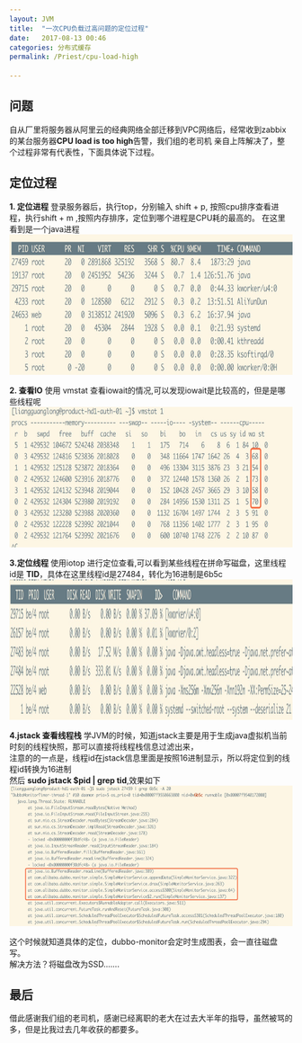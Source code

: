 ```yaml
---
layout: JVM  
title:  "一次CPU负载过高问题的定位过程"  
date:   2017-08-13 00:46  
categories: 分布式缓存  
permalink: /Priest/cpu-load-high

---
```


## 问题
   自从厂里将服务器从阿里云的经典网络全部迁移到VPC网络后，经常收到zabbix的某台服务器**CPU load is too high**告警，我们组的老司机
亲自上阵解决了，整个过程非常有代表性，下面具体说下过程。

## 定位过程

**1. 定位进程**
登录服务器后，执行top，分别输入 shift + p, 按照cpu排序查看进程，执行shift + m ,按照内存排序，定位到哪个进程是CPU耗的最高的。
  在这里看到是一个java进程  
<img src="../img/2017/top.jpg" height="250" />  

**2. 查看IO**
使用 vmstat 查看iowait的情况,可以发现iowait是比较高的，但是是哪些线程呢  
<img src="../img/2017/io.jpg" height="250" />

**3.定位线程**
使用iotop 进行定位查看,可以看到某些线程在拼命写磁盘，这里线程id是 **TID**，具体在这里线程id是27484，转化为16进制是6b5c  
<img src="../img/2017/iotop.jpg" height="250" />  

**4.jstack 查看线程栈**
学JVM的时候，知道jstack主要是用于生成java虚拟机当前时刻的线程快照，那可以直接将线程栈信息过滤出来，  
注意的的一点是，线程id在jstack信息里面是按照16进制显示，所以将定位到的线程id转换为16进制  
然后 **sudo jstack $pid | grep tid**,效果如下  
<img src="../img/2017/thread.jpg" height="250" /> 

这个时候就知道具体的定位，dubbo-monitor会定时生成图表，会一直往磁盘写。  
解决方法？将磁盘改为SSD.......

## 最后  
借此感谢我们组的老司机，感谢已经离职的老大在过去大半年的指导，虽然被骂的多，但是比我过去几年收获的都要多。  
